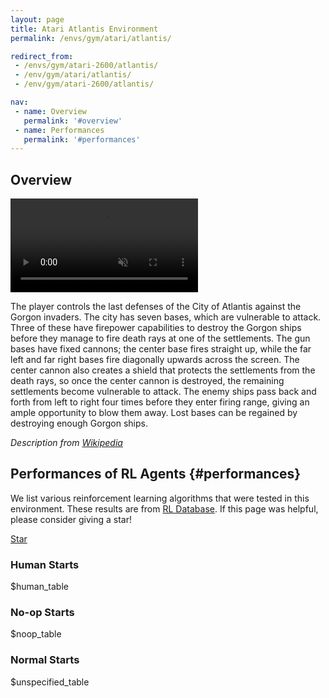 ```yaml
---
layout: page
title: Atari Atlantis Environment
permalink: /envs/gym/atari/atlantis/

redirect_from:
 - /envs/gym/atari-2600/atlantis/
 - /env/gym/atari/atlantis/
 - /env/gym/atari-2600/atlantis/

nav:
 - name: Overview
   permalink: '#overview'
 - name: Performances
   permalink: '#performances'
---
```



## Overview

<video autoplay muted loop controls>
  <source src="{{ 'assets/_pages/envs/gym/atari/atlantis.mp4' | absolute_url }}" type="video/mp4">
</video>

The player controls the last defenses of the City of Atlantis against the Gorgon invaders. The city has seven bases, which are vulnerable to attack. Three of these have firepower capabilities to destroy the Gorgon ships before they manage to fire death rays at one of the settlements. The gun bases have fixed cannons; the center base fires straight up, while the far left and far right bases fire diagonally upwards across the screen. The center cannon also creates a shield that protects the settlements from the death rays, so once the center cannon is destroyed, the remaining settlements become vulnerable to attack. The enemy ships pass back and forth from left to right four times before they enter firing range, giving an ample opportunity to blow them away. Lost bases can be regained by destroying enough Gorgon ships.

*Description from [Wikipedia](https://en.wikipedia.org/wiki/Atlantis_%28video_game%29)*


## Performances of RL Agents {#performances}

We list various reinforcement learning algorithms that were tested in this environment. These results are from [RL Database](https://github.com/seungjaeryanlee/rldb). If this page was helpful, please consider giving a star!

<!-- Place this tag where you want the button to render. -->
<a class="github-button" href="https://github.com/seungjaeryanlee/rldb" data-icon="octicon-star" data-size="large" data-show-count="true" aria-label="Star seungjaeryanlee/rldb on GitHub">Star</a>
<!-- Place this tag in your head or just before your close body tag. -->
<script async defer src="https://buttons.github.io/buttons.js"></script>

### Human Starts

$human_table

### No-op Starts

$noop_table

### Normal Starts

$unspecified_table
